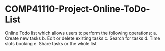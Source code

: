 # COMP41110-Project-Online-ToDo-List

Online Todo list which allows users to perform the following operations:
a. Create new tasks
b. Edit or delete existing tasks
c. Search for tasks
d. Time slots booking
e. Share tasks or the whole list